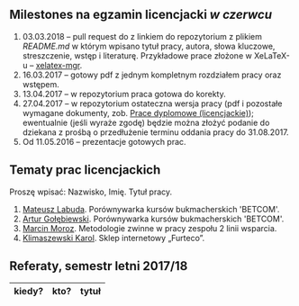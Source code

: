##  Milestones na egzamin licencjacki *w czerwcu*

1. 03.03.2018 – pull request do z linkiem do repozytorium z plikiem
  _README.md_ w którym wpisano tytuł pracy, autora, słowa kluczowe,
  streszczenie, wstęp i literaturę.
  Przykładowe prace złożone w XeLaTeX-u – [xelatex-mgr](https://github.com/wbzyl/xelatex-mgr).
1. 16.03.2017 – gotowy pdf z jednym kompletnym rozdziałem pracy oraz wstępem.
1. 13.04.2017 – w repozytorium praca gotowa do korekty.
1. 27.04.2017 – w repozytorium ostateczna wersja pracy (pdf i pozostałe wymagane
   dokumenty, zob. [Prace dyplomowe (licencjackie)](https://inf.ug.edu.pl/prace-dyplomowe-licencjackie));
   ewentualnie (jeśli wyraże zgodę) będzie można złożyć podanie do dziekana z prośbą
   o przedłużenie terminu oddania pracy do 31.08.2017.
1. Od 11.05.2016 – prezentacje gotowych prac.


## Tematy prac licencjackich

Proszę wpisać: Nazwisko, Imię. Tytuł pracy.

1. [Mateusz Labuda](https://github.com/mlabuda2/licencjat). Porównywarka kursów bukmacherskich 'BETCOM'.
1. [Artur Gołębiewski](https://github.com/mlabuda2/licencjat). Porównywarka kursów bukmacherskich 'BETCOM'.
1. [Marcin Moroz](https://github.com/mo-net/licencjacka). Metodologie zwinne w pracy zespołu 2 linii wsparcia.
1. [Klimaszewski Karol](https://github.com/KKlimaszewski1/licencjat). Sklep internetowy „Furteco”.


## Referaty, semestr letni 2017/18

| kiedy?     | kto?            | tytuł |
| :--------- | :-------------- | :---- |
